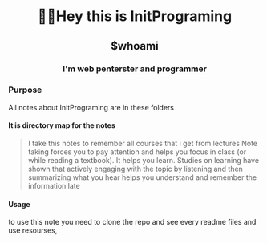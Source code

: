 <h1 align="center">👋🏾Hey this is InitPrograming</h1>


<h2 align="center">$whoami</h2>
<h3 align="center">I'm web penterster and programmer</h3>

### Purpose
All notes about InitPrograming are in these folders
#### It is directory map for the notes

>I take this notes to remember all courses that i get from lectures
>Note taking forces you to pay attention and helps you focus in class (or while reading a textbook). It helps you learn. Studies on learning have shown that actively engaging with the topic by listening and then summarizing what you hear helps you understand and remember the information late

#### Usage

to use this note you need to clone the repo and see every readme files and use resourses,



